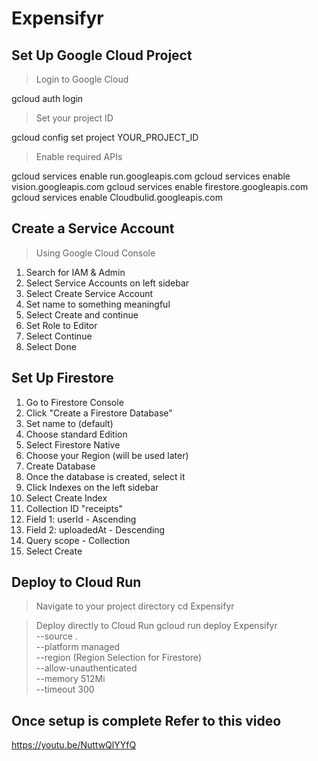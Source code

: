 # Expensifyr

## Set Up Google Cloud Project

> Login to Google Cloud

gcloud auth login

> Set your project ID

gcloud config set project YOUR_PROJECT_ID

> Enable required APIs

gcloud services enable run.googleapis.com
gcloud services enable vision.googleapis.com
gcloud services enable firestore.googleapis.com
gcloud services enable Cloudbulid.googleapis.com


## Create a Service Account

> Using Google Cloud Console
1. Search for IAM & Admin
2. Select Service Accounts on left sidebar
3. Select Create Service Account
4. Set name to something meaningful
5. Select Create and continue
6. Set Role to Editor
7. Select Continue
8. Select Done


## Set Up Firestore

1. Go to Firestore Console
2. Click "Create a Firestore Database"
3. Set name to (default)
4. Choose standard Edition
5. Select Firestore Native
6. Choose your Region (will be used later)
7. Create Database
8. Once the database is created, select it
9. Click Indexes on the left sidebar
10. Select Create Index
11. Collection ID "receipts"
12. Field 1: userId - Ascending
13. Field 2: uploadedAt - Descending
14. Query scope - Collection
15. Select Create

## Deploy to Cloud Run

> Navigate to your project directory
cd Expensifyr

> Deploy directly to Cloud Run
gcloud run deploy Expensifyr \
  --source . \
  --platform managed \
  --region (Region Selection for Firestore) \
  --allow-unauthenticated \
  --memory 512Mi \
  --timeout 300

## Once setup is complete Refer to this video
https://youtu.be/NuttwQlYYfQ
